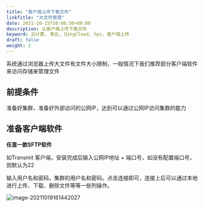```yaml
---
title: "客户端上传下载文件"
linkTitle: "大文件管理"
date: 2021-10-15T10:08:56+09:00
description: 从客户端上传下载文件
keyword: 云计算, 青云, QingCloud, hpc，客户端上传
draft: false
weight: 2
---
```


系统通过浏览器上传大文件有文件大小限制，一般情况下我们推荐部分客户端软件来访问存储来管理文件



## 前提条件

准备好集群，准备好外部访问的公网IP，达到可以通过公网IP访问集群的能力

## 准备客户端软件

**任意一款SFTP软件**

如Transmit 客户端，安装完成后输入公网IP地址 + 端口号，如没有配置端口号，则默认为22

输入用户名和密码，集群的用户名和密码，点击连接即可，连接上后可以通过本地进行上传、下载、删除文件等等一些列操作。

![image-20211019161442027](../_images/image-20211019161442027.png)

